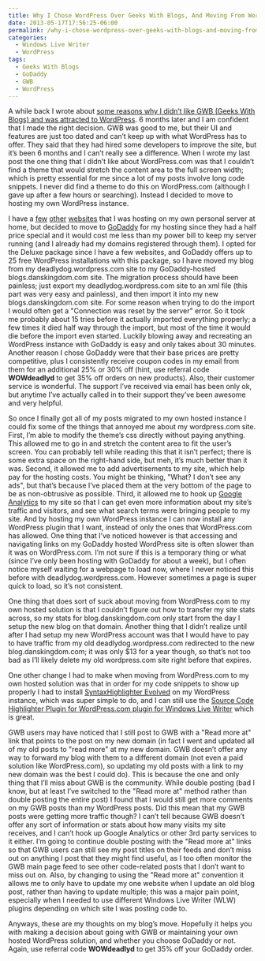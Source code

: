```yaml
---
title: Why I Chose WordPress Over Geeks With Blogs, And Moving From WordPress.com To A GoDaddy Hosted Solution
date: 2013-05-17T17:56:25-06:00
permalink: /why-i-chose-wordpress-over-geeks-with-blogs-and-moving-from-wordpress-com-to-a-godaddy-hosted-solution/
categories:
  - Windows Live Writer
  - WordPress
tags:
  - Geeks With Blogs
  - GoDaddy
  - GWB
  - WordPress
---
```


A while back I wrote about [some reasons why I didn’t like GWB (Geeks With Blogs) and was attracted to WordPress](http://dans-blog.azurewebsites.net/migrating-my-gwb-blog-over-to-wordpress/). 6 months later and I am confident that I made the right decision. GWB was good to me, but their UI and features are just too dated and can’t keep up with what WordPress has to offer. They said that they had hired some developers to improve the site, but it’s been 6 months and I can’t really see a difference. When I wrote my last post the one thing that I didn’t like about WordPress.com was that I couldn’t find a theme that would stretch the content area to the full screen width; which is pretty essential for me since a lot of my posts involve long code snippets. I never did find a theme to do this on WordPress.com (although I gave up after a few hours or searching). Instead I decided to move to hosting my own WordPress instance.

I have a [few](http://www.danskingdom.com) [other](http://www.xnaparticles.com) [websites](http://www.helpfulpctools.com) that I was hosting on my own personal server at home, but decided to move to [GoDaddy](http://www.godaddy.com) for my hosting since they had a half price special and it would cost me less than my power bill to keep my server running (and I already had my domains registered through them). I opted for the Deluxe package since I have a few websites, and GoDaddy offers up to 25 free WordPress installations with this package, so I have moved my blog from my deadlydog.wordpress.com site to my GoDaddy-hosted blogs.danskingdom.com site. The migration process should have been painless; just export my deadlydog.wordpress.com site to an xml file (this part was very easy and painless), and then import it into my new blogs.danskingdom.com site. For some reason when trying to do the import I would often get a "Connection was reset by the server" error. So it took me probably about 15 tries before it actually imported everything properly; a few times it died half way through the import, but most of the time it would die before the import even started. Luckily blowing away and recreating an WordPress instance with GoDaddy is easy and only takes about 30 minutes. Another reason I chose GoDaddy were that their base prices are pretty competitive, plus I consistently receive coupon codes in my email from them for an additional 25% or 30% off (hint, use referral code __WOWdeadlyd__ to get 35% off orders on new products). Also, their customer service is wonderful. The support I’ve received via email has been only ok, but anytime I’ve actually called in to their support they’ve been awesome and very helpful.

So once I finally got all of my posts migrated to my own hosted instance I could fix some of the things that annoyed me about my wordpress.com site. First, I’m able to modify the theme’s css directly without paying anything. This allowed me to go in and stretch the content area to fit the user’s screen. You can probably tell while reading this that it isn’t perfect; there is some extra space on the right-hand side, but meh, it’s much better than it was. Second, it allowed me to add advertisements to my site, which help pay for the hosting costs. You might be thinking, "What? I don’t see any ads", but that’s because I’ve placed them at the very bottom of the page to be as non-obtrusive as possible. Third, it allowed me to hook up [Google Analytics](http://www.google.ca/analytics/) to my site so that I can get even more information about my site’s traffic and visitors, and see what search terms were bringing people to my site. And by hosting my own WordPress instance I can now install any WordPress plugin that I want, instead of only the ones that WordPress.com has allowed. One thing that I’ve noticed however is that accessing and navigating links on my GoDaddy hosted WordPress site is often slower than it was on WordPress.com. I’m not sure if this is a temporary thing or what (since I’ve only been hosting with GoDaddy for about a week), but I often notice myself waiting for a webpage to load now, where I never noticed this before with deadlydog.wordpress.com. However sometimes a page is super quick to load, so it’s not consistent.

One thing that does sort of suck about moving from WordPress.com to my own hosted solution is that I couldn’t figure out how to transfer my site stats across, so my stats for blog.danskingdom.com only start from the day I setup the new blog on that domain. Another thing that I didn’t realize until after I had setup my new WordPress account was that I would have to pay to have traffic from my old deadlydog.wordpress.com redirected to the new blog.danskingdom.com; it was only $13 for a year though, so that’s not too bad as I’ll likely delete my old wordpress.com site right before that expires.

One other change I had to make when moving from WordPress.com to my own hosted solution was that in order for my code snippets to show up properly I had to install [SyntaxHighlighter Evolved](http://wordpress.org/extend/plugins/syntaxhighlighter/) on my WordPress instance, which was super simple to do, and I can still use the [Source Code Highlighter Plugin for WordPress.com plugin for Windows Live Writer](http://richhewlett.com/wlwsourcecodeplugin/) which is great.

GWB users may have noticed that I still post to GWB with a "Read more at" link that points to the post on my new domain (in fact I went and updated all of my old posts to "read more" at my new domain. GWB doesn’t offer any way to forward my blog with them to a different domain (not even a paid solution like WordPress.com), so updating my old posts with a link to my new domain was the best I could do). This is because the one and only thing that I’ll miss about GWB is the community. While double posting (bad I know, but at least I’ve switched to the "Read more at" method rather than double posting the entire post) I found that I would still get more comments on my GWB posts than my WordPress posts. Did this mean that my GWB posts were getting more traffic though? I can’t tell because GWB doesn’t offer any sort of information or stats about how many visits my site receives, and I can’t hook up Google Analytics or other 3rd party services to it either. I’m going to continue double posting with the "Read more at" links so that GWB users can still see my post titles on their feeds and don’t miss out on anything I post that they might find useful, as I too often monitor the GWB main page feed to see other code-related posts that I don’t want to miss out on. Also, by changing to using the "Read more at" convention it allows me to only have to update my one website when I update an old blog post, rather than having to update multiple; this was a major pain point, especially when I needed to use different Windows Live Writer (WLW) plugins depending on which site I was posting code to.

Anyways, these are my thoughts on my blog’s move. Hopefully it helps you with making a decision about going with GWB or maintaining your own hosted WordPress solution, and whether you choose GoDaddy or not. Again, use referral code __WOWdeadlyd__ to get 35% off your GoDaddy order.
